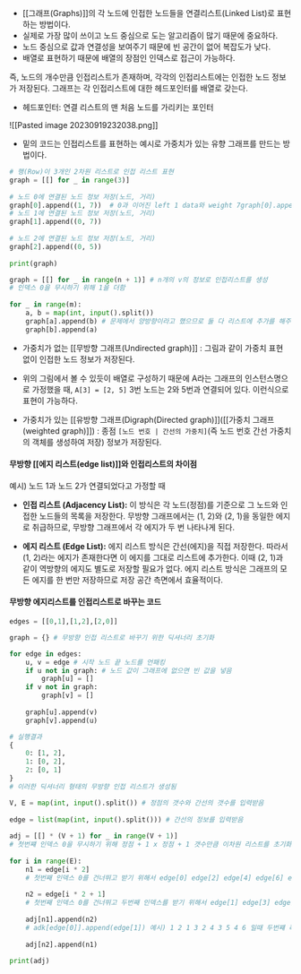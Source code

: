 - [[그래프(Graphs)]]의 각 노드에 인접한 노드들을 연결리스트(Linked List)로 표현하는 방법이다.
- 실제로 가장 많이 쓰이고 노드 중심으로 도는 알고리즘이 많기 때문에 중요하다.
- 노드 중심으로 값과 연결성을 보여주기 때문에 빈 공간이 없어 복잡도가 낮다.
- 배열로 표현하기 때문에 배열의 장점인 인덱스로 접근이 가능하다.


즉, 노드의 개수만큼 인접리스트가 존재하며, 각각의 인접리스트에는 인접한 노드 정보가 저장된다. 그래프는 각 인접리스트에 대한 헤드포인터를 배열로 갖는다.

- 헤드포인터: 연결 리스트의 맨 처음 노드를 가리키는 포인터


![[Pasted image 20230919232038.png]]

- 밑의 코드는 인접리스트를 표현하는 예시로 가중치가 있는 유향 그래프를 만드는 방법이다.
```python
# 행(Row)이 3개인 2차원 리스트로 인접 리스트 표현  
graph = [[] for _ in range(3)]  
  
# 노드 0에 연결된 노드 정보 저장(노드, 거리)  
graph[0].append((1, 7))  # 0과 이어진 left 1 data와 weight 7graph[0].append((2, 5))  # 0과 이어진 right 2 data와 weight 5  
# 노드 1에 연결된 노드 정보 저장(노드, 거리)  
graph[1].append((0, 7))  
  
# 노드 2에 연결된 노드 정보 저장(노드, 거리)  
graph[2].append((0, 5))  
  
print(graph)
```

```python
graph = [[] for _ in range(n + 1)] # n개의 v의 정보로 인접리스트를 생성
# 인덱스 0을 무시하기 위해 1을 더함
  
for _ in range(m):  
    a, b = map(int, input().split())  
    graph[a].append(b) # 문제에서 양방향이라고 했으므로 둘 다 리스트에 추가를 해주어야함  
    graph[b].append(a)
```


- 가중치가 없는 [[무방향 그래프(Undirected graph)]]
: 그림과 같이 가중치 표현 없이 인접한 노드 정보가 저장된다.

- 위의 그림에서 볼 수 있듯이 배열로 구성하기 때문에 A라는 그래프의 인스턴스명으로 가정했을 때, `A[3] = [2, 5]` 3번 노드는 2와 5번과 연결되어 있다. 이런식으로 표현이 가능하다.

- 가중치가 있는 [[유방향 그래프(Digraph(Directed graph)]]([[가중치 그래프(weighted graph)]])
: 종점 `[노드 번호 | 간선의 가중치]`(즉 노드 번호 간선 가중치의 객체를 생성하여 저장) 정보가 저장된다.

#### 무방향 [[에지 리스트(edge list)]]와 인접리스트의 차이점
예시) 노드 1과 노드 2가 연결되었다고 가정할 때

- **인접 리스트 (Adjacency List):** 이 방식은 각 노드(정점)를 기준으로 그 노드와 인접한 노드들의 목록을 저장한다. 무방향 그래프에서는 (1, 2)와 (2, 1)을 동일한 에지로 취급하므로, 무방향 그래프에서 각 에지가 두 번 나타나게 된다.

- **에지 리스트 (Edge List):** 에지 리스트 방식은 간선(에지)을 직접 저장한다. 따라서 (1, 2)라는 에지가 존재한다면 이 에지를 그대로 리스트에 추가한다. 이때 (2, 1)과 같이 역방향의 에지도 별도로 저장할 필요가 없다. 에지 리스트 방식은 그래프의 모든 에지를 한 번만 저장하므로 저장 공간 측면에서 효율적이다.

#### 무방향 에지리스트를 인접리스트로 바꾸는 코드
```python
edges = [[0,1],[1,2],[2,0]]

graph = {} # 무방향 인접 리스트로 바꾸기 위한 딕셔너리 초기화

for edge in edges: 
	u, v = edge # 시작 노드 끝 노드를 언패킹
	if u not in graph: # 노드 값이 그래프에 없으면 빈 값을 넣음
		graph[u] = [] 
	if v not in graph: 
		graph[v] = [] 
		
	graph[u].append(v) 
	graph[v].append(u)

# 실행결과
{ 
	0: [1, 2], 
	1: [0, 2], 
	2: [0, 1]
}
# 이러한 딕셔너리 형태의 무방향 인접 리스트가 생성됨
```



```python
V, E = map(int, input().split()) # 정점의 갯수와 간선의 갯수를 입력받음  
  
edge = list(map(int, input().split())) # 간선의 정보를 입력받음  
  
adj = [[] * (V + 1) for _ in range(V + 1)]
# 첫번쨰 인덱스 0을 무시하기 위해 정점 + 1 x 정점 + 1 갯수만큼 이차원 리스트를 초기화  
  
for i in range(E):  
    n1 = edge[i * 2] 
	# 첫번째 인덱스 0를 건너뛰고 받기 위해서 edge[0] edge[2] edge[4] edge[6] edge[8]
	
	n2 = edge[i * 2 + 1] 
	# 첫번째 인덱스 0를 건너뛰고 두번째 인덱스를 받기 위해서 edge[1] edge[3] edge[5] edge[7]
	
	adj[n1].append(n2) 
	# adk[edge[0]].append(edge[1]) 예시) 1 2 1 3 2 4 3 5 4 6 일때 두번쨰 리스트(1)에 2값을 넣음.  
    
    adj[n2].append(n1)  
  
print(adj)
```
